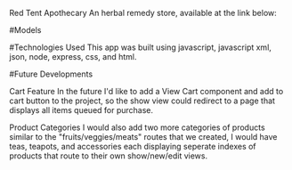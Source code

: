 Red Tent Apothecary 
An herbal remedy store, available at the link below:

#Models


#Technologies Used
 This app was built using javascript, javascript xml, json, node, express, css, and html.

#Future Developments

Cart Feature
 In the future I'd like to add a View Cart component and add to cart button to the project, so the show view could redirect to a page that displays all items queued for purchase. 

Product Categories
 I would also add two more categories of products similar to the "fruits/veggies/meats" routes that we created, I would have teas, teapots, and accessories each displaying seperate indexes of products that route to their own show/new/edit views.